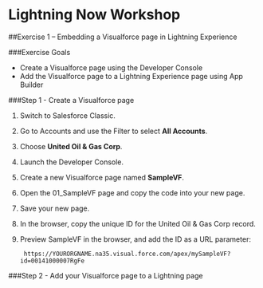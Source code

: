 # Lightning Now Workshop

##Exercise 1 – Embedding a Visualforce page in Lightning Experience

###Exercise Goals

* Create a Visualforce page using the Developer Console
* Add the Visualforce page to a Lightning Experience page using App Builder

###Step 1 - Create a Visualforce page
1. Switch to Salesforce Classic.
2. Go to Accounts and use the Filter to select **All Accounts**.
3. Choose **United Oil & Gas Corp**.
2. Launch the Developer Console.
3. Create a new Visualforce page named **SampleVF**.
4. Open the 01_SampleVF page and copy the code into your new page.
5. Save your new page.
6. In the browser, copy the unique ID for the United Oil & Gas Corp record.
7. Preview SampleVF in the browser, and add the ID as a URL parameter:

		https://YOURORGNAME.na35.visual.force.com/apex/mySampleVF?id=00141000007RgFe

###Step 2 - Add your Visualforce page to a Lightning page